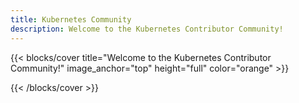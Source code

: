 ```yaml
---
title: Kubernetes Community
description: Welcome to the Kubernetes Contributor Community!
---
```


{{< blocks/cover
    title="Welcome to the Kubernetes Contributor Community!"
    image_anchor="top"
    height="full"
    color="orange" >}}

{{< /blocks/cover >}}